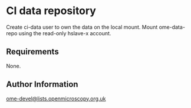 CI data repository
==================

Create ci-data user to own the data on the local mount.  Mount
ome-data-repo using the read-only hslave-x account.

Requirements
------------

None.

Author Information
------------------

ome-devel@lists.openmicroscopy.org.uk
